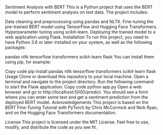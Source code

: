 Sentiment Analysis with BERT
This is a Python project that uses the BERT model to perform sentiment analysis on text data. The project includes:

Data cleaning and preprocessing using pandas and NLTK.
Fine-tuning the pre-trained BERT model using TensorFlow and Hugging Face Transformers.
Hyperparameter tuning using scikit-learn.
Deploying the trained model to a web application using Flask.
Installation
To run this project, you need to have Python 3.6 or later installed on your system, as well as the following packages:

pandas
nltk
tensorflow
transformers
scikit-learn
flask
You can install them using pip, for example:

Copy code
pip install pandas nltk tensorflow transformers scikit-learn flask
Usage
Clone or download this repository to your local machine.
Open a terminal and navigate to the project directory.
Run the following command to start the Flask application:
Copy code
python app.py
Open a web browser and go to http://localhost:5000/predict. You should see a form where you can enter some text and get a sentiment prediction from the deployed BERT model.
Acknowledgements
This project is based on the BERT Fine-Tuning Tutorial with PyTorch by Chris McCormick and Nick Ryan, and on the Hugging Face Transformers documentation.

License
This project is licensed under the MIT License. Feel free to use, modify, and distribute the code as you see fit.

